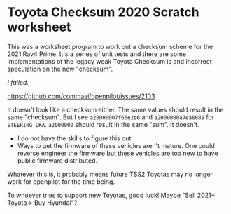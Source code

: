# Toyota Checksum 2020 Scratch worksheet

This was a worksheet program to work out a checksum scheme for the 2021 Rav4 Prime. It's a series of unit tests and there are some implementations of the legacy weak Toyota Checksum is and incorrect speculation on the new "checksum".

*I failed.*

https://github.com/commaai/openpilot/issues/2103


It doesn't look like a checksum either. The same values should result in the same "checksum". But I see `a20000007f66e2e6` and `a2000000a7ea6089` for `STEERING_LKA`. `a2000000` should result in the same "sum". It doesn't.

* I do not have the skills to figure this out.
* Ways to get the firmware of these vehicles aren't mature. One could reverse engineer the firmware but these vehicles are too new to have public firmware distributed.

Whatever this is, it probably means future TSS2 Toyotas may no longer work for openpilot for the time being.

To whoever tries to support new Toyotas, good luck! Maybe "Sell 2021+ Toyota > Buy Hyundai"?